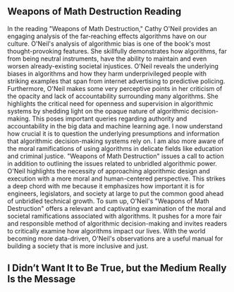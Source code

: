 <h2>Weapons of Math Destruction Reading</h2>

In the reading "Weapons of Math Destruction," Cathy O'Neil provides an engaging analysis of the far-reaching effects algorithms have on our culture. O'Neil's analysis of algorithmic bias is one of the book's most thought-provoking features. She skillfully demonstrates how algorithms, far from being neutral instruments, have the ability to maintain and even worsen already-existing societal injustices. O'Neil reveals the underlying biases in algorithms and how they harm underprivileged people with striking examples that span from internet advertising to predictive policing. Furthermore, O'Neil makes some very perceptive points in her criticism of the opacity and lack of accountability surrounding many algorithms. She highlights the critical need for openness and supervision in algorithmic systems by shedding light on the opaque nature of algorithmic decision-making. This poses important queries regarding authority and accountability in the big data and machine learning age. I now understand how crucial it is to question the underlying presumptions and information that algorithmic decision-making systems rely on. I am also more aware of the moral ramifications of using algorithms in delicate fields like education and criminal justice. "Weapons of Math Destruction" issues a call to action in addition to outlining the issues related to unbridled algorithmic power. O'Neil highlights the necessity of approaching algorithmic design and execution with a more moral and human-centered perspective. This strikes a deep chord with me because it emphasizes how important it is for engineers, legislators, and society at large to put the common good ahead of unbridled technical growth. To sum up, O'Neil's "Weapons of Math Destruction" offers a relevant and captivating examination of the moral and societal ramifications associated with algorithms. It pushes for a more fair and responsible method of algorithmic decision-making and invites readers to critically examine how algorithms impact our lives. With the world becoming more data-driven, O'Neil's observations are a useful manual for building a society that is more inclusive and just.

<h2>I Didn’t Want It to Be True, but the Medium Really Is the
Message</h2>

